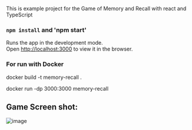 This is example project for the Game of Memory and Recall with react and TypeScript

### `npm install` and 'npm start' 

Runs the app in the development mode.\
Open [http://localhost:3000](http://localhost:3000) to view it in the browser.

### For run with Docker

docker build -t memory-recall . 

docker run -dp 3000:3000 memory-recall

## Game Screen shot:

![image](https://user-images.githubusercontent.com/3278225/170550140-c9ef4c53-0941-4950-bda8-a0e29183f0d5.png)

